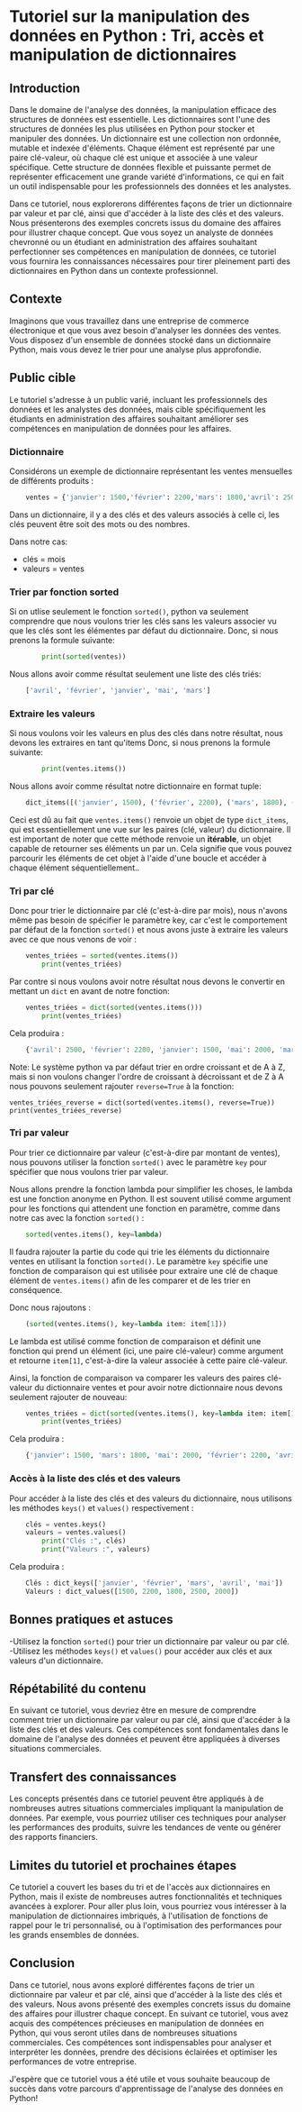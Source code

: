 # Tutoriel sur la manipulation des données en Python : Tri, accès et manipulation de dictionnaires

## Introduction
Dans le domaine de l'analyse des données, la manipulation efficace des structures de données est essentielle. Les dictionnaires sont l'une des structures de données les plus utilisées en Python pour stocker et manipuler des données. Un dictionnaire est une collection non ordonnée, mutable et indexée d'éléments. Chaque élément est représenté par une paire clé-valeur, où chaque clé est unique et associée à une valeur spécifique. Cette structure de données flexible et puissante permet de représenter efficacement une grande variété d'informations, ce qui en fait un outil indispensable pour les professionnels des données et les analystes.

Dans ce tutoriel, nous explorerons différentes façons de trier un dictionnaire par valeur et par clé, ainsi que d'accéder à la liste des clés et des valeurs. Nous présenterons des exemples concrets issus du domaine des affaires pour illustrer chaque concept. Que vous soyez un analyste de données chevronné ou un étudiant en administration des affaires souhaitant perfectionner ses compétences en manipulation de données, ce tutoriel vous fournira les connaissances nécessaires pour tirer pleinement parti des dictionnaires en Python dans un contexte professionnel.

## Contexte
Imaginons que vous travaillez dans une entreprise de commerce électronique et que vous avez besoin d'analyser les données des ventes. Vous disposez d'un ensemble de données stocké dans un dictionnaire Python, mais vous devez le trier pour une analyse plus approfondie.

## Public cible
Le tutoriel s'adresse à un public varié, incluant les professionnels des données et les analystes des données, mais cible spécifiquement les étudiants en administration des affaires souhaitant améliorer ses compétences en manipulation de données pour les affaires.


### Dictionnaire
Considérons un exemple de dictionnaire représentant les ventes mensuelles de différents produits :
```python
    ventes = {'janvier': 1500,'février': 2200,'mars': 1800,'avril': 2500,'mai': 2000 }
```
Dans un dictionnaire, il y a des clés et des valeurs associés à celle ci, les clés peuvent être soit des mots ou des nombres.

Dans notre cas:
- clés = mois
- valeurs = ventes

 ### Trier par fonction sorted
Si on utlise seulement le fonction `sorted()`, python va seulement comprendre que nous voulons trier les clés sans les valeurs associer vu que les clés sont les élémentes par défaut du dictionnaire.
Donc, si nous prenons la formule suivante:

```python
        print(sorted(ventes))
 ```
 Nous allons avoir comme résultat seulement une liste des clés triés:

```python
    ['avril', 'février', 'janvier', 'mai', 'mars']
```
 ### Extraire les valeurs
Si nous voulons voir les valeurs en plus des clés dans notre résultat, nous devons les extraires en tant qu'items
Donc, si nous prenons la formule suivante:

```python
        print(ventes.items())
 ```
Nous allons avoir comme résultat notre dictionnaire en format tuple:

```python
    dict_items([('janvier', 1500), ('février', 2200), ('mars', 1800), ('avril', 2500), ('mai', 2000)])
```
Ceci est dû au fait que `ventes.items()` renvoie un objet de type `dict_items`, qui est essentiellement une vue sur les paires (clé, valeur) du dictionnaire. Il est important de noter que cette méthode renvoie un **itérable**, un objet capable de retourner ses éléments un par un. Cela signifie que vous pouvez parcourir les éléments de cet objet à l'aide d'une boucle et accéder à chaque élément séquentiellement..
### Tri par clé
Donc pour trier le dictionnaire par clé (c'est-à-dire par mois), nous n'avons même pas besoin de spécifier le paramètre key, car c'est le comportement par défaut de la fonction `sorted()` et nous avons juste à extraire les valeurs avec ce que nous venons de voir :

```python
    ventes_triées = sorted(ventes.items())
        print(ventes_triées)
 ```
Par contre si nous voulons avoir notre résultat nous devons le convertir en mettant un `dict` en avant de notre fonction:

```python
    ventes_triées = dict(sorted(ventes.items()))
        print(ventes_triées)
 ```    
Cela produira :
```python
    {'avril': 2500, 'février': 2200, 'janvier': 1500, 'mai': 2000, 'mars': 1800}
 ```
Note: Le système python va par défaut trier en ordre croissant et de A à Z, mais si non voulons changer l'ordre de croissant à décroissant et de Z à A nous pouvons seulement rajouter `reverse=True` à la fonction:
 ```  
ventes_triées_reverse = dict(sorted(ventes.items(), reverse=True))
print(ventes_triées_reverse)
 ```  
  ### Tri par valeur 
Pour trier ce dictionnaire par valeur (c'est-à-dire par montant de ventes), nous pouvons utiliser la fonction `sorted()` avec le paramètre `key` pour spécifier que nous voulons trier par valeur.

Nous allons prendre la fonction lambda pour simplifier les choses, le lambda est une fonction anonyme en Python. Il est souvent utilisé comme argument pour les fonctions qui attendent une fonction en paramètre, comme dans notre cas avec la fonction `sorted()` :

```python
    sorted(ventes.items(), key=lambda)
```
Il faudra rajouter la partie du code qui trie les éléments du dictionnaire ventes en utilisant la fonction `sorted()`. Le paramètre `key` spécifie une fonction de comparaison qui est utilisée pour extraire une clé de chaque élément de `ventes.items()` afin de les comparer et de les trier en conséquence. 

Donc nous rajoutons :

```python
    (sorted(ventes.items(), key=lambda item: item[1]))
```

 Le lambda est utilisé comme fonction de comparaison et définit une fonction qui prend un élément (ici, une paire clé-valeur) comme argument et retourne `item[1]`, c'est-à-dire la valeur associée à cette paire clé-valeur. 
 
 Ainsi, la fonction de comparaison va comparer les valeurs des paires clé-valeur du dictionnaire ventes et pour avoir notre dictionnaire nous devons seulement rajouter de nouveau:

```python
    ventes_triées = dict(sorted(ventes.items(), key=lambda item: item[1]))
        print(ventes_triées)
```

      
Cela produira :
```python
    {'janvier': 1500, 'mars': 1800, 'mai': 2000, 'février': 2200, 'avril': 2500}
```
 
### Accès à la liste des clés et des valeurs
Pour accéder à la liste des clés et des valeurs du dictionnaire, nous utilisons les méthodes `keys()` et `values()` respectivement :
```python
    clés = ventes.keys()
    valeurs = ventes.values()
        print("Clés :", clés)
        print("Valeurs :", valeurs)
```
     
Cela produira :
```python
    Clés : dict_keys(['janvier', 'février', 'mars', 'avril', 'mai'])
    Valeurs : dict_values([1500, 2200, 1800, 2500, 2000])
```

## Bonnes pratiques et astuces
-Utilisez la fonction `sorted(`) pour trier un dictionnaire par valeur ou par clé.
-Utilisez les méthodes `keys()` et `values()` pour accéder aux clés et aux valeurs d'un dictionnaire.

## Répétabilité du contenu
En suivant ce tutoriel, vous devriez être en mesure de comprendre comment trier un dictionnaire par valeur ou par clé, ainsi que d'accéder à la liste des clés et des valeurs. Ces compétences sont fondamentales dans le domaine de l'analyse des données et peuvent être appliquées à diverses situations commerciales.

## Transfert des connaissances
Les concepts présentés dans ce tutoriel peuvent être appliqués à de nombreuses autres situations commerciales impliquant la manipulation de données. Par exemple, vous pourriez utiliser ces techniques pour analyser les performances des produits, suivre les tendances de vente ou générer des rapports financiers.

## Limites du tutoriel et prochaines étapes
Ce tutoriel a couvert les bases du tri et de l'accès aux dictionnaires en Python, mais il existe de nombreuses autres fonctionnalités et techniques avancées à explorer. Pour aller plus loin, vous pourriez vous intéresser à la manipulation de dictionnaires imbriqués, à l'utilisation de fonctions de rappel pour le tri personnalisé, ou à l'optimisation des performances pour les grands ensembles de données.

## Conclusion
Dans ce tutoriel, nous avons exploré différentes façons de trier un dictionnaire par valeur et par clé, ainsi que d'accéder à la liste des clés et des valeurs. Nous avons présenté des exemples concrets issus du domaine des affaires pour illustrer chaque concept. En suivant ce tutoriel, vous avez acquis des compétences précieuses en manipulation de données en Python, qui vous seront utiles dans de nombreuses situations commerciales. Ces compétences sont indispensables pour analyser et interpréter les données, prendre des décisions éclairées et optimiser les performances de votre entreprise.

J'espère que ce tutoriel vous a été utile et vous souhaite beaucoup de succès dans votre parcours d'apprentissage de l'analyse des données en Python!



